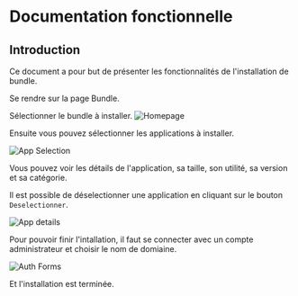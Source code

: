 # Documentation fonctionnelle

## Introduction

Ce document a pour but de présenter les fonctionnalités de l'installation de bundle.


Se rendre sur la page Bundle.

Sélectionner le bundle à installer.
![Homepage](https://media.discordapp.net/attachments/1038101963084144662/1195322151629226064/image.png?ex=65b39180&is=65a11c80&hm=74feb39683eca0b9b597d29d74038ff7c968cb514112740d7dd366d72f77993c&=&format=webp&quality=lossless&width=1438&height=671)


Ensuite vous pouvez sélectionner les applications à installer.

![App Selection](https://media.discordapp.net/attachments/1038101963084144662/1195322267677237248/image.png?ex=65b3919c&is=65a11c9c&hm=0178c66aca4b976a3c0ab9286e6f223e64c6600ed6edcef02d3dae5334f5982a&=&format=webp&quality=lossless&width=1440&height=670)

Vous pouvez voir les détails de l'application, sa taille, son utilité, sa version et sa catégorie.

Il est possible de déselectionner une application en cliquant sur le bouton `Deselectionner`.

![App details](https://media.discordapp.net/attachments/1038101963084144662/1195322361407352842/image.png?ex=65b391b2&is=65a11cb2&hm=4fc093fcbb444ab148770505e771d05d8c43af3468cb547007a266220779ac3e&=&format=webp&quality=lossless)


Pour pouvoir finir l'intallation, il faut se connecter avec un compte administrateur et choisir le nom de domiaine.

![Auth Forms](https://media.discordapp.net/attachments/1038101963084144662/1195322435902373888/image.png?ex=65b391c4&is=65a11cc4&hm=4962adcfbdc4dd6e7d227be3782643a1fc4decef5a1867f8f852b232ec192b22&=&format=webp&quality=lossless&width=1440&height=668)


Et l'installation est terminée.
